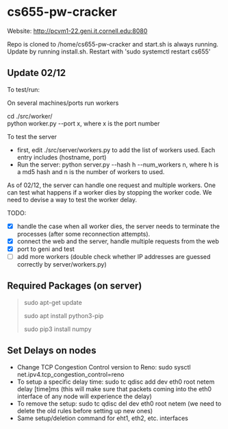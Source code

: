 # cs655-pw-cracker

Website: http://pcvm1-22.geni.it.cornell.edu:8080

Repo is cloned to /home/cs655-pw-cracker and start.sh is always running. Update by running install.sh. Restart with 'sudo systemctl restart cs655'

## Update 02/12

To test/run:

On several machines/ports run workers

cd ./src/worker/  
python worker.py --port x, where x is the port number

To test the server
* first, edit ./src/server/workers.py to add the list of workers used. Each entry includes (hostname, port)
* Run the server: python server.py --hash h --num_workers n, where h is a md5 hash and n is the number of workers to used.

As of 02/12, the server can handle one request and multiple workers. One can test what happens if a worker dies by stopping the worker code. We need to devise a way to test the worker delay. 

TODO:   
- [x] handle the case when all worker dies, the server needs to terminate the processes (after some reconnection attempts).  
- [x] connect the web and the server, handle multiple requests from the web
- [x] port to geni and test
- [ ] add more workers (double check whether IP addresses are guessed correctly by server/workers.py)

## Required Packages (on server)

> sudo apt-get update
> 
> sudo apt install python3-pip
> 
> sudo pip3 install numpy

## Set Delays on nodes

* Change TCP Congestion Control version to Reno: sudo sysctl net.ipv4.tcp_congestion_control=reno 
* To setup a specific delay time: sudo tc qdisc add dev eth0 root netem delay [time]ms (this will make sure that packets coming into the eth0 interface of any node will experience the delay)
* To remove the setup: sudo tc qdisc del dev eth0 root netem (we need to delete the old rules before setting up new ones)
* Same setup/deletion command for eht1, eth2, etc. interfaces
